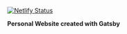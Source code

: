 [![Netlify Status](https://api.netlify.com/api/v1/badges/199d05a4-6e9a-433e-9f12-5b99146bb7e1/deploy-status)](https://app.netlify.com/sites/vigilant-hopper-358b25/deploys)

**Personal Website created with Gatsby**
